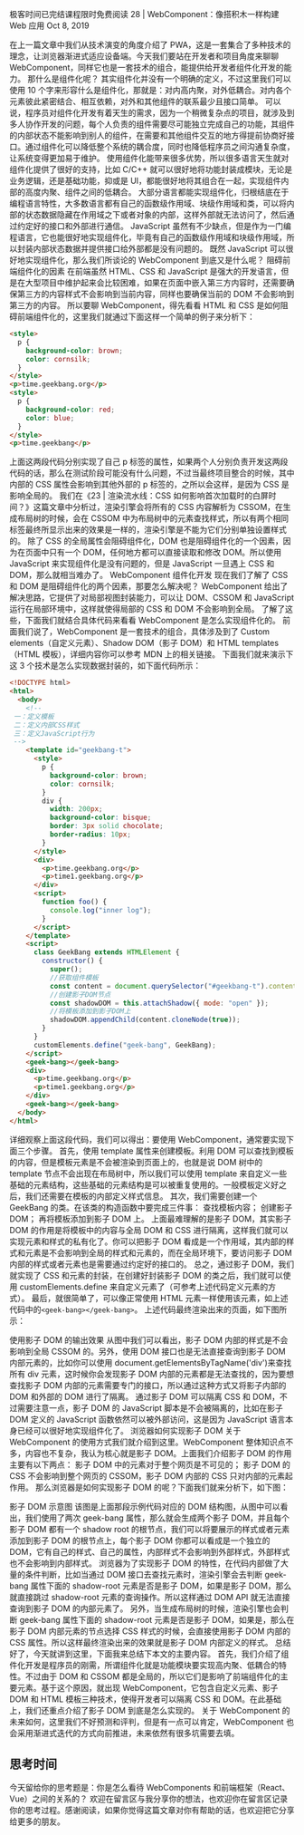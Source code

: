 极客时间已完结课程限时免费阅读
28 | WebComponent：像搭积木一样构建 Web 应用
Oct 8, 2019

在上一篇文章中我们从技术演变的角度介绍了 PWA，这是一套集合了多种技术的理念，让浏览器渐进式适应设备端。今天我们要站在开发者和项目角度来聊聊 WebComponent，同样它也是一套技术的组合，能提供给开发者组件化开发的能力。
那什么是组件化呢？
其实组件化并没有一个明确的定义，不过这里我们可以使用 10 个字来形容什么是组件化，那就是：对内高内聚，对外低耦合。对内各个元素彼此紧密结合、相互依赖，对外和其他组件的联系最少且接口简单。
可以说，程序员对组件化开发有着天生的需求，因为一个稍微复杂点的项目，就涉及到多人协作开发的问题，每个人负责的组件需要尽可能独立完成自己的功能，其组件的内部状态不能影响到别人的组件，在需要和其他组件交互的地方得提前协商好接口。通过组件化可以降低整个系统的耦合度，同时也降低程序员之间沟通复杂度，让系统变得更加易于维护。
使用组件化能带来很多优势，所以很多语言天生就对组件化提供了很好的支持，比如 C/C++ 就可以很好地将功能封装成模块，无论是业务逻辑，还是基础功能，抑或是 UI，都能很好地将其组合在一起，实现组件内部的高度内聚、组件之间的低耦合。
大部分语言都能实现组件化，归根结底在于编程语言特性，大多数语言都有自己的函数级作用域、块级作用域和类，可以将内部的状态数据隐藏在作用域之下或者对象的内部，这样外部就无法访问了，然后通过约定好的接口和外部进行通信。
JavaScript 虽然有不少缺点，但是作为一门编程语言，它也能很好地实现组件化，毕竟有自己的函数级作用域和块级作用域，所以封装内部状态数据并提供接口给外部都是没有问题的。
既然 JavaScript 可以很好地实现组件化，那么我们所谈论的 WebComponent 到底又是什么呢？
阻碍前端组件化的因素
在前端虽然 HTML、CSS 和 JavaScript 是强大的开发语言，但是在大型项目中维护起来会比较困难，如果在页面中嵌入第三方内容时，还需要确保第三方的内容样式不会影响到当前内容，同样也要确保当前的 DOM 不会影响到第三方的内容。
所以要聊 WebComponent，得先看看 HTML 和 CSS 是如何阻碍前端组件化的，这里我们就通过下面这样一个简单的例子来分析下：

```html
<style>
  p {
    background-color: brown;
    color: cornsilk;
  }
</style>
<p>time.geekbang.org</p>
<style>
  p {
    background-color: red;
    color: blue;
  }
</style>
<p>time.geekbang</p>
```

上面这两段代码分别实现了自己 p 标签的属性，如果两个人分别负责开发这两段代码的话，那么在测试阶段可能没有什么问题，不过当最终项目整合的时候，其中内部的 CSS 属性会影响到其他外部的 p 标签的，之所以会这样，是因为 CSS 是影响全局的。
我们在《23 | 渲染流水线：CSS 如何影响首次加载时的白屏时间？》这篇文章中分析过，渲染引擎会将所有的 CSS 内容解析为 CSSOM，在生成布局树的时候，会在 CSSOM 中为布局树中的元素查找样式，所以有两个相同标签最终所显示出来的效果是一样的，渲染引擎是不能为它们分别单独设置样式的。
除了 CSS 的全局属性会阻碍组件化，DOM 也是阻碍组件化的一个因素，因为在页面中只有一个 DOM，任何地方都可以直接读取和修改 DOM。所以使用 JavaScript 来实现组件化是没有问题的，但是 JavaScript 一旦遇上 CSS 和 DOM，那么就相当难办了。
WebComponent 组件化开发
现在我们了解了 CSS 和 DOM 是阻碍组件化的两个因素，那要怎么解决呢？
WebComponent 给出了解决思路，它提供了对局部视图封装能力，可以让 DOM、CSSOM 和 JavaScript 运行在局部环境中，这样就使得局部的 CSS 和 DOM 不会影响到全局。
了解了这些，下面我们就结合具体代码来看看 WebComponent 是怎么实现组件化的。
前面我们说了，WebComponent 是一套技术的组合，具体涉及到了 Custom elements（自定义元素）、Shadow DOM（影子 DOM）和 HTML templates（HTML 模板），详细内容你可以参考 MDN 上的相关链接。
下面我们就来演示下这 3 个技术是怎么实现数据封装的，如下面代码所示：

```html
<!DOCTYPE html>
<html>
  <body>
    <!--
 一：定义模板
 二：定义内部CSS样式
 三：定义JavaScript行为
 -->
    <template id="geekbang-t">
      <style>
        p {
          background-color: brown;
          color: cornsilk;
        }
        div {
          width: 200px;
          background-color: bisque;
          border: 3px solid chocolate;
          border-radius: 10px;
        }
      </style>
      <div>
        <p>time.geekbang.org</p>
        <p>time1.geekbang.org</p>
      </div>
      <script>
        function foo() {
          console.log("inner log");
        }
      </script>
    </template>
    <script>
      class GeekBang extends HTMLElement {
        constructor() {
          super();
          //获取组件模板
          const content = document.querySelector("#geekbang-t").content;
          //创建影子DOM节点
          const shadowDOM = this.attachShadow({ mode: "open" });
          //将模板添加到影子DOM上
          shadowDOM.appendChild(content.cloneNode(true));
        }
      }
      customElements.define("geek-bang", GeekBang);
    </script>
    <geek-bang></geek-bang>
    <div>
      <p>time.geekbang.org</p>
      <p>time1.geekbang.org</p>
    </div>
    <geek-bang></geek-bang>
  </body>
</html>
```

详细观察上面这段代码，我们可以得出：要使用 WebComponent，通常要实现下面三个步骤。
首先，使用 template 属性来创建模板。利用 DOM 可以查找到模板的内容，但是模板元素是不会被渲染到页面上的，也就是说 DOM 树中的 template 节点不会出现在布局树中，所以我们可以使用 template 来自定义一些基础的元素结构，这些基础的元素结构是可以被重复使用的。一般模板定义好之后，我们还需要在模板的内部定义样式信息。
其次，我们需要创建一个 GeekBang 的类。在该类的构造函数中要完成三件事：
查找模板内容；
创建影子 DOM；
再将模板添加到影子 DOM 上。
上面最难理解的是影子 DOM，其实影子 DOM 的作用是将模板中的内容与全局 DOM 和 CSS 进行隔离，这样我们就可以实现元素和样式的私有化了。你可以把影子 DOM 看成是一个作用域，其内部的样式和元素是不会影响到全局的样式和元素的，而在全局环境下，要访问影子 DOM 内部的样式或者元素也是需要通过约定好的接口的。
总之，通过影子 DOM，我们就实现了 CSS 和元素的封装，在创建好封装影子 DOM 的类之后，我们就可以使用 customElements.define 来自定义元素了（可参考上述代码定义元素的方式）。
最后，就很简单了，可以像正常使用 HTML 元素一样使用该元素，如上述代码中的`<geek-bang></geek-bang>`。
上述代码最终渲染出来的页面，如下图所示：

使用影子 DOM 的输出效果
从图中我们可以看出，影子 DOM 内部的样式是不会影响到全局 CSSOM 的。另外，使用 DOM 接口也是无法直接查询到影子 DOM 内部元素的，比如你可以使用 document.getElementsByTagName('div')来查找所有 div 元素，这时候你会发现影子 DOM 内部的元素都是无法查找的，因为要想查找影子 DOM 内部的元素需要专门的接口，所以通过这种方式又将影子内部的 DOM 和外部的 DOM 进行了隔离。
通过影子 DOM 可以隔离 CSS 和 DOM，不过需要注意一点，影子 DOM 的 JavaScript 脚本是不会被隔离的，比如在影子 DOM 定义的 JavaScript 函数依然可以被外部访问，这是因为 JavaScript 语言本身已经可以很好地实现组件化了。
浏览器如何实现影子 DOM
关于 WebComponent 的使用方式我们就介绍到这里。WebComponent 整体知识点不多，内容也不复杂，我认为核心就是影子 DOM。上面我们介绍影子 DOM 的作用主要有以下两点：
影子 DOM 中的元素对于整个网页是不可见的；
影子 DOM 的 CSS 不会影响到整个网页的 CSSOM，影子 DOM 内部的 CSS 只对内部的元素起作用。
那么浏览器是如何实现影子 DOM 的呢？下面我们就来分析下，如下图：

影子 DOM 示意图
该图是上面那段示例代码对应的 DOM 结构图，从图中可以看出，我们使用了两次 geek-bang 属性，那么就会生成两个影子 DOM，并且每个影子 DOM 都有一个 shadow root 的根节点，我们可以将要展示的样式或者元素添加到影子 DOM 的根节点上，每个影子 DOM 你都可以看成是一个独立的 DOM，它有自己的样式、自己的属性，内部样式不会影响到外部样式，外部样式也不会影响到内部样式。
浏览器为了实现影子 DOM 的特性，在代码内部做了大量的条件判断，比如当通过 DOM 接口去查找元素时，渲染引擎会去判断 geek-bang 属性下面的 shadow-root 元素是否是影子 DOM，如果是影子 DOM，那么就直接跳过 shadow-root 元素的查询操作。所以这样通过 DOM API 就无法直接查询到影子 DOM 的内部元素了。
另外，当生成布局树的时候，渲染引擎也会判断 geek-bang 属性下面的 shadow-root 元素是否是影子 DOM，如果是，那么在影子 DOM 内部元素的节点选择 CSS 样式的时候，会直接使用影子 DOM 内部的 CSS 属性。所以这样最终渲染出来的效果就是影子 DOM 内部定义的样式。
总结
好了，今天就讲到这里，下面我来总结下本文的主要内容。
首先，我们介绍了组件化开发是程序员的刚需，所谓组件化就是功能模块要实现高内聚、低耦合的特性。不过由于 DOM 和 CSSOM 都是全局的，所以它们是影响了前端组件化的主要元素。基于这个原因，就出现 WebComponent，它包含自定义元素、影子 DOM 和 HTML 模板三种技术，使得开发者可以隔离 CSS 和 DOM。在此基础上，我们还重点介绍了影子 DOM 到底是怎么实现的。
关于 WebComponent 的未来如何，这里我们不好预测和评判，但是有一点可以肯定，WebComponent 也会采用渐进式迭代的方式向前推进，未来依然有很多坑需要去填。

## 思考时间

今天留给你的思考题是：你是怎么看待 WebComponents 和前端框架（React、Vue）之间的关系的？
欢迎在留言区与我分享你的想法，也欢迎你在留言区记录你的思考过程。感谢阅读，如果你觉得这篇文章对你有帮助的话，也欢迎把它分享给更多的朋友。

<!--
web component是通过浏览器引擎提供api接口进行操作，让后在dom，cssom生成过程中控制实现组件化的作用域/执行执行上下文的隔离； vue/react 是在没有浏览器引擎支持的情况下，通过采取一些取巧的手法（比如：js执行上下文的封装利用闭包；样式的封装利用文件hash值作为命名空间在css选择的时候多套一层选择条件（hash值），本质上还是全局的只是不同组件css选择的时候只能选择到组件相应的css样式，实现的隔离）

wubinsheng
2019-10-15
原来小程序用的是webComponent，控制台满屏的“#shadow-root”

Zkerhcy
2019-12-16
Vue，React是从开发者层面解决了组件化的问题，提高了效率。WebComponent是从浏览器引擎实现层面解决了组件化的问题，从社区来看，前者的发展优势更明显

redbuck
2020-04-15
webComponent标准可以成为框架间的桥梁.
组件内部可以用vue/react或随便什么技术实现,只要最终实现约定接口即可.
这样的话,就可以引入用react开发的A组件,同时引入用vue开发的B组件,而他们都在一个Angular项目中.就像一个原生html标签一样被使用.
所以这也可以是微前端的一种实现方式
共 3 条评论

15

mfist
2019-10-08
下面是我的理解，请老师纠正。
在没有webcomponent的时候，通过react和vue基于当前的前端特性去实现组件化，他们之间是互相影响和借鉴的，最终react和vue也会向webcomponent标准的方向演进。但是现在由于webcomponent的浏览器支持还不是太好，所以现阶段它们还是会并存的

蓝配鸡

2019-10-09
才疏学浅， 以下是个人的理解：
两者互相补充， 互不影响
react提供了陈述式的方法编写网页， 让用户不需要去关心dom改变之类的细节
webComponent则是提供了封装

张峰
2019-10-08
shadow dom 中的style使用rem，r是相对的html的font-size 这点很坑

monalisali
2019-10-08
angular js里的directive应该也是用webcomponent实现的吧？一直挺好奇它的实现方式的。今天懂了



张峰
2019-10-08
web-component之于vue/react，类似于ES6789之于coffeeScript/typeScript，后者只是前者的临时替补，omi和angular都已经支持web-component

君自兰芳
2020-11-12
“在影子 DOM 定义的 JavaScript 函数依然可以被外部访问”
有个疑问，在影子 DOM 定义的变量或函数是属于全局作用域吗？

neohope
2020-07-16
虚拟DOM解决的是效率问题，防止频繁的DOM操作，导致浏览器不断的刷新，将多次刷新操作，变成一次刷新操作。
影子DOM解决的是作用域隔离的问题，特别是在大规模项目上，可以规避全局设置的相互影响。
其实这两种方案，都是在现行标准下的解决方案，问题确实是解决了，但算不上优雅。还是期待能在语言规范和浏览器底层进行解决，这样才能真正去取代本地应用和各种小程序。

Roy
2020-04-29
webcomponent很好的实现与第三方应用的组合使用。


1

HoSalt
2020-04-12
WebComponents 如何传递数据以及如何重置样式？

blueBean
2020-03-13
老师请问应该如何拿到shadowDom呢？只能用选择器选中自定义标签，shadowDom下的元素全都选不到，没办法在它的子元素下操作dom，网上也没找到解决办法..老师知道怎么拿吗？

大前端洞见
2020-03-08
webcomponent 组件目前是可以在 angular react 框架中渲染使用的。

狂躁小胖
2020-03-07
Webcomponent、React以及Vue都实现了DOM的组件化，webcomponent 是W3C的亲儿子，通过shadow dom 技术实现dom以及css的隔离；React以及Vue则不是正规军，但是也同样达到了dom组件化的目的，然后结合已有的html特性实现样式的隔离比如scoped。



Jy
2020-03-02
WebComponent使用后，搜索引擎的SEO支持如何？

匡晨辉
2019-12-18
在回答课后题的过程中我又想到一个问题：文中讲述了WebComponent对cssom， dom的隔离，没有谈到对WebComponent中的js作用域的隔离，老师能具体讲讲js的作用域在web component的实现中是怎么实现隔离的呢？

coder
2019-12-14
有个疑问，“影子 DOM 中的元素对于整个网页是不可见的”，那么“再将模板添加到影子 DOM 上”，不还是看不见吗？也就是虽然我们组件化了，但是这个组件我们看不见？这样看不见的组件有什么使用意义吗？

-_-|||
2019-12-13
vue/react的出现一个目的就是解决前端组件化，WebComponents也是在组件化的思想下产生的。有点像“开局就送vip，一刀999“的感觉，这样后期框架在基于WebComponents演进的过程中，会有更好的体验，自然也要求WebComponents不断的完善。 -->
